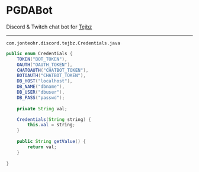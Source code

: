 # PGDABot
Discord & Twitch chat bot for [Tejbz](https://twitch.tv/tejbz)

---

`com.jonteohr.discord.tejbz.Credentials.java`
```java
public enum Credentials {
	TOKEN("BOT_TOKEN"),
	OAUTH("OAUTH_TOKEN"),
	CHATOAUTH("CHATBOT_TOKEN"),
	BOTOAUTH("CHATBOT_TOKEN"),
	DB_HOST("localhost"),
	DB_NAME("dbname"),
	DB_USER("dbuser"),
	DB_PASS("passwd");
	
	private String val;

	Credentials(String string) {
		this.val = string;
	}
	
	public String getValue() {
		return val;
	}
	
}
```